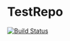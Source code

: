 # TestRepo
[![Build Status](https://travis-ci.org/andrzejczak195556/TestRepo.svg?branch=master)](https://travis-ci.org/andrzejczak195556/TestRepo)
